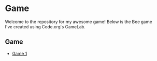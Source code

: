 # Game


Welcome to the repository for my awesome game! Below is the Bee game I've created using Code.org's GameLab.

## Game 
- [Game 1](https://studio.code.org/projects/gamelab/aXwxNysnas2e_utUL0pJ4k184NxikIDh2RmQXo6H1LE)
